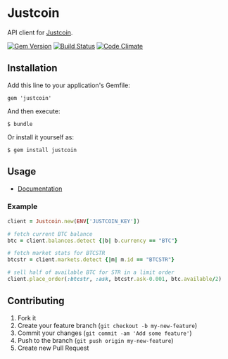 # Justcoin

API client for [Justcoin](https://justcoin.com/?r=VLM7U).

[![Gem Version](http://img.shields.io/gem/v/justcoin.svg)](https://rubygems.org/gems/justcoin)
[![Build Status](http://img.shields.io/travis/lackac/justcoin.svg)](https://travis-ci.org/lackac/justcoin)
[![Code Climate](http://img.shields.io/codeclimate/github/lackac/justcoin.svg)](https://codeclimate.com/github/lackac/justcoin)

## Installation

Add this line to your application's Gemfile:

    gem 'justcoin'

And then execute:

    $ bundle

Or install it yourself as:

    $ gem install justcoin

## Usage

* [Documentation](http://rubydoc.info/github/lackac/justcoin)

### Example

``` ruby
client = Justcoin.new(ENV['JUSTCOIN_KEY'])

# fetch current BTC balance
btc = client.balances.detect {|b| b.currency == "BTC"}

# fetch market stats for BTCSTR
btcstr = client.markets.detect {|m| m.id == "BTCSTR"}

# sell half of available BTC for STR in a limit order
client.place_order(:btcstr, :ask, btcstr.ask-0.001, btc.available/2)
```

## Contributing

1. Fork it
2. Create your feature branch (`git checkout -b my-new-feature`)
3. Commit your changes (`git commit -am 'Add some feature'`)
4. Push to the branch (`git push origin my-new-feature`)
5. Create new Pull Request
